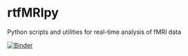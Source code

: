 # rtfMRIpy
Python scripts and utilities for real-time analysis of fMRI data

[![Binder](https://mybinder.org/badge_logo.svg)](https://mybinder.org/v2/gh/jsheunis/rtfMRIpy/master)

